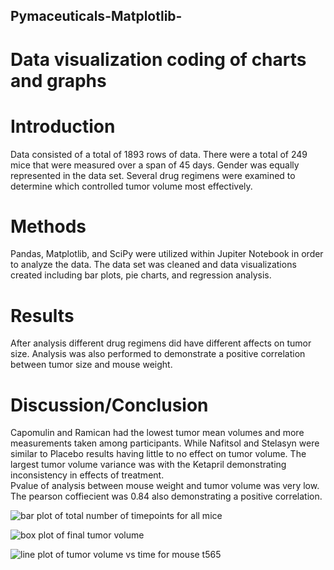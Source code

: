 ## Pymaceuticals-Matplotlib-
# Data visualization coding of charts and graphs 

# Introduction

Data consisted of a total of 1893 rows of data.  There were a total of 249 mice that were measured over a span of 45 days. Gender was equally represented in the data set.  Several drug regimens were examined to determine which controlled tumor volume most effectively.  

# Methods

Pandas, Matplotlib, and SciPy were utilized within Jupiter Notebook in order to analyze the data.  The data set was cleaned and data visualizations created including bar plots, pie charts, and regression analysis. 

# Results

After analysis different drug regimens did have different affects on tumor size.  Analysis was also performed to demonstrate a positive correlation between tumor size and mouse weight. 

# Discussion/Conclusion

Capomulin and Ramican had the lowest tumor mean volumes and more measurements taken among participants.  While Nafitsol and Stelasyn were similar to Placebo results having little to no effect on tumor volume.  The largest tumor volume variance was with the Ketapril demonstrating inconsistency in effects of treatment.  
Pvalue of analysis between mouse weight and tumor volume was very low.  The pearson coffiecient was 0.84 also demonstrating a positive correlation. 

![bar plot of total number of timepoints for all mice](https://user-images.githubusercontent.com/88807979/151693983-d7579b77-6191-45bd-bea3-cec8ff232bfe.png)

![box plot of final tumor volume ](https://user-images.githubusercontent.com/88807979/151694014-fe34aba3-aacf-49c2-9b2c-0daae9f2f466.png)

![line plot of tumor volume vs time for mouse t565](https://user-images.githubusercontent.com/88807979/151694023-2a0b29d0-7989-4ae1-bebe-05c69e2d75a0.png)

